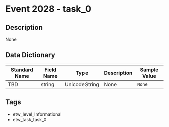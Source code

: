 # Event 2028 - task_0

## Description
None

## Data Dictionary
|Standard Name|Field Name|Type|Description|Sample Value|
|---|---|---|---|---|
|TBD|string|UnicodeString|None|`None`|

## Tags
* etw_level_Informational
* etw_task_task_0